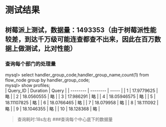 # 测试结果
## 树莓派上测试，数据量：1493353（由于树莓派性能较差，到达千万级可能连查都查不出来，因此在百万数据上做测试，比对性能）
### 查询每个部门的处理量
mysql> select handler_group_code,handler_group_name,count(1) from flow_node group by handler_group_code;<br/>
mysql> show profiles;<br/>
| Query_ID | Duration | Query |
| -------- | -------- | ----- |
| 1        | 17.9779625 | 略 |
| 2        | 18.0560555 | 略 |
| 3       | 17.986291 | 略 |
| 4        | 18.05946575 | 略 |
| 5        | 18.11107825 | 略 |
| 6        | 18.0766465 | 略 |
| 7        | 18.079958 | 略 |
| 8        | 18.111092 | 略 |
| 9        | 18.1046355 | 略 |
| 10        | 18.128368 | 略 |
> 查询耗时:18s左右
###查询每个中心底下的数据量
